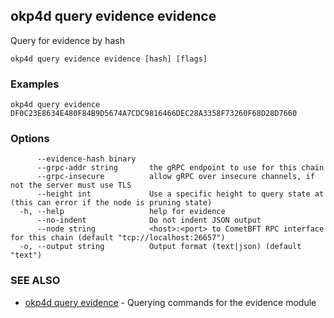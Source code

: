 ## okp4d query evidence evidence

Query for evidence by hash

```
okp4d query evidence evidence [hash] [flags]
```

### Examples

```
okp4d query evidence DF0C23E8634E480F84B9D5674A7CDC9816466DEC28A3358F73260F68D28D7660
```

### Options

```
      --evidence-hash binary   
      --grpc-addr string       the gRPC endpoint to use for this chain
      --grpc-insecure          allow gRPC over insecure channels, if not the server must use TLS
      --height int             Use a specific height to query state at (this can error if the node is pruning state)
  -h, --help                   help for evidence
      --no-indent              Do not indent JSON output
      --node string            <host>:<port> to CometBFT RPC interface for this chain (default "tcp://localhost:26657")
  -o, --output string          Output format (text|json) (default "text")
```

### SEE ALSO

* [okp4d query evidence](okp4d_query_evidence.md)	 - Querying commands for the evidence module
